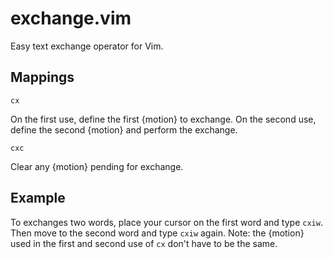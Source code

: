 exchange.vim
============

Easy text exchange operator for Vim.

Mappings
--------

`cx`

On the first use, define the first {motion} to exchange. On the second use, define the second {motion} and perform the exchange.

`cxc`

Clear any {motion} pending for exchange.

Example
-------

To exchanges two words, place your cursor on the first word and type `cxiw`. Then move to the second word and type `cxiw` again. Note: the {motion} used in the first and second use of `cx` don't have to be the same.
